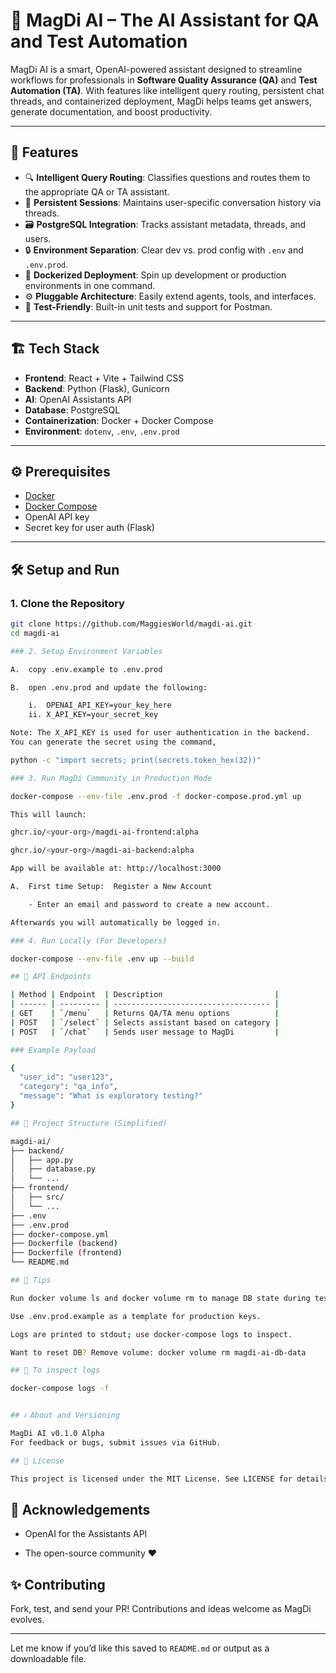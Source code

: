 ﻿# 🤖 MagDi AI – The AI Assistant for QA and Test Automation

MagDi AI is a smart, OpenAI-powered assistant designed to streamline workflows for professionals in **Software Quality Assurance (QA)** and **Test Automation (TA)**. With features like intelligent query routing, persistent chat threads, and containerized deployment, MagDi helps teams get answers, generate documentation, and boost productivity.

---

## 🚀 Features

- 🔍 **Intelligent Query Routing**: Classifies questions and routes them to the appropriate QA or TA assistant.
- 💬 **Persistent Sessions**: Maintains user-specific conversation history via threads.
- 🗃️ **PostgreSQL Integration**: Tracks assistant metadata, threads, and users.
- 🔒 **Environment Separation**: Clear dev vs. prod config with `.env` and `.env.prod`.
- 🐳 **Dockerized Deployment**: Spin up development or production environments in one command.
- ⚙️ **Pluggable Architecture**: Easily extend agents, tools, and interfaces.
- 🧪 **Test-Friendly**: Built-in unit tests and support for Postman.

---

## 🏗️ Tech Stack

- **Frontend**: React + Vite + Tailwind CSS
- **Backend**: Python (Flask), Gunicorn
- **AI**: OpenAI Assistants API
- **Database**: PostgreSQL
- **Containerization**: Docker + Docker Compose
- **Environment**: `dotenv`, `.env`, `.env.prod`

---

## ⚙️ Prerequisites

- [Docker](https://www.docker.com/)
- [Docker Compose](https://docs.docker.com/compose/)
- OpenAI API key
- Secret key for user auth (Flask)

---

## 🛠️ Setup and Run

### 1. Clone the Repository

```bash
git clone https://github.com/MaggiesWorld/magdi-ai.git
cd magdi-ai

### 2. Setup Environment Variables

A.  copy .env.example to .env.prod

B.  open .env.prod and update the following:

    i.  OPENAI_API_KEY=your_key_here
    ii. X_API_KEY=your_secret_key

Note: The X_API_KEY is used for user authentication in the backend.
You can generate the secret using the command,

python -c "import secrets; print(secrets.token_hex(32))"

### 3. Run MagDi Community in Production Mode

docker-compose --env-file .env.prod -f docker-compose.prod.yml up

This will launch:

ghcr.io/<your-org>/magdi-ai-frontend:alpha

ghcr.io/<your-org>/magdi-ai-backend:alpha

App will be available at: http://localhost:3000

A.  First time Setup:  Register a New Account

    - Enter an email and password to create a new account.

Afterwards you will automatically be logged in.

### 4. Run Locally (For Developers)

docker-compose --env-file .env up --build

## 🧪 API Endpoints

| Method | Endpoint  | Description                         |
| ------ | --------- | ----------------------------------- |
| GET    | `/menu`   | Returns QA/TA menu options          |
| POST   | `/select` | Selects assistant based on category |
| POST   | `/chat`   | Sends user message to MagDi         |

### Example Payload

{
  "user_id": "user123",
  "category": "qa_info",
  "message": "What is exploratory testing?"
}

## 📁 Project Structure (Simplified)

magdi-ai/
├── backend/
│   ├── app.py
│   ├── database.py
│   └── ...
├── frontend/
│   ├── src/
│   └── ...
├── .env
├── .env.prod
├── docker-compose.yml
├── Dockerfile (backend)
├── Dockerfile (frontend)
└── README.md

## 🔧 Tips

Run docker volume ls and docker volume rm to manage DB state during testing.

Use .env.prod.example as a template for production keys.

Logs are printed to stdout; use docker-compose logs to inspect.

Want to reset DB? Remove volume: docker volume rm magdi-ai-db-data

## 🧪 To inspect logs

docker-compose logs -f


## ℹ️ About and Versioning

MagDi AI v0.1.0 Alpha
For feedback or bugs, submit issues via GitHub.

## 📜 License

This project is licensed under the MIT License. See LICENSE for details.
```

## 🙏 Acknowledgements

- OpenAI for the Assistants API

- The open-source community ❤️

## ✨ Contributing

Fork, test, and send your PR! Contributions and ideas welcome as MagDi evolves.

---

Let me know if you’d like this saved to `README.md` or output as a downloadable file.








